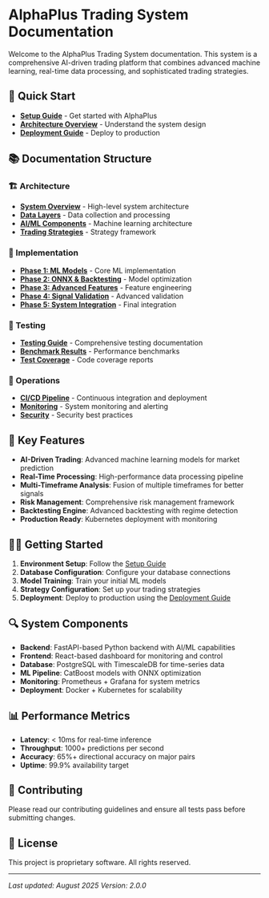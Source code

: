 # AlphaPlus Trading System Documentation

Welcome to the AlphaPlus Trading System documentation. This system is a comprehensive AI-driven trading platform that combines advanced machine learning, real-time data processing, and sophisticated trading strategies.

## 🚀 Quick Start

- **[Setup Guide](SETUP.md)** - Get started with AlphaPlus
- **[Architecture Overview](ARCHITECTURE/OVERVIEW.md)** - Understand the system design
- **[Deployment Guide](OPERATIONS/DEPLOYMENT.md)** - Deploy to production

## 📚 Documentation Structure

### 🏗️ Architecture
- **[System Overview](ARCHITECTURE/OVERVIEW.md)** - High-level system architecture
- **[Data Layers](ARCHITECTURE/DATA_LAYERS.md)** - Data collection and processing
- **[AI/ML Components](ARCHITECTURE/AI_ML.md)** - Machine learning architecture
- **[Trading Strategies](ARCHITECTURE/STRATEGIES.md)** - Strategy framework

### 🔧 Implementation
- **[Phase 1: ML Models](IMPLEMENTATION/PHASE1_ML_MODELS_SUMMARY.md)** - Core ML implementation
- **[Phase 2: ONNX & Backtesting](IMPLEMENTATION/PHASE2_ONNX_SUMMARY.md)** - Model optimization
- **[Phase 3: Advanced Features](IMPLEMENTATION/PHASE3_ADVANCED_FEATURES_SUMMARY.md)** - Feature engineering
- **[Phase 4: Signal Validation](IMPLEMENTATION/PRIORITY4_ADVANCED_SIGNAL_VALIDATION_COMPLETE.md)** - Advanced validation
- **[Phase 5: System Integration](IMPLEMENTATION/PHASE5_SYSTEM_INTEGRATION_SUMMARY.md)** - Final integration

### 🧪 Testing
- **[Testing Guide](TESTING/TESTING_README.md)** - Comprehensive testing documentation
- **[Benchmark Results](TESTING/BENCHMARK_RESULTS.md)** - Performance benchmarks
- **[Test Coverage](TESTING/COVERAGE_REPORT.md)** - Code coverage reports

### 🚀 Operations
- **[CI/CD Pipeline](OPERATIONS/CI_CD.md)** - Continuous integration and deployment
- **[Monitoring](OPERATIONS/MONITORING.md)** - System monitoring and alerting
- **[Security](OPERATIONS/SECURITY.md)** - Security best practices

## 🎯 Key Features

- **AI-Driven Trading**: Advanced machine learning models for market prediction
- **Real-Time Processing**: High-performance data processing pipeline
- **Multi-Timeframe Analysis**: Fusion of multiple timeframes for better signals
- **Risk Management**: Comprehensive risk management framework
- **Backtesting Engine**: Advanced backtesting with regime detection
- **Production Ready**: Kubernetes deployment with monitoring

## 🏃‍♂️ Getting Started

1. **Environment Setup**: Follow the [Setup Guide](SETUP.md)
2. **Database Configuration**: Configure your database connections
3. **Model Training**: Train your initial ML models
4. **Strategy Configuration**: Set up your trading strategies
5. **Deployment**: Deploy to production using the [Deployment Guide](OPERATIONS/DEPLOYMENT.md)

## 🔍 System Components

- **Backend**: FastAPI-based Python backend with AI/ML capabilities
- **Frontend**: React-based dashboard for monitoring and control
- **Database**: PostgreSQL with TimescaleDB for time-series data
- **ML Pipeline**: CatBoost models with ONNX optimization
- **Monitoring**: Prometheus + Grafana for system metrics
- **Deployment**: Docker + Kubernetes for scalability

## 📊 Performance Metrics

- **Latency**: < 10ms for real-time inference
- **Throughput**: 1000+ predictions per second
- **Accuracy**: 65%+ directional accuracy on major pairs
- **Uptime**: 99.9% availability target

## 🤝 Contributing

Please read our contributing guidelines and ensure all tests pass before submitting changes.

## 📄 License

This project is proprietary software. All rights reserved.

---

*Last updated: August 2025*
*Version: 2.0.0*
